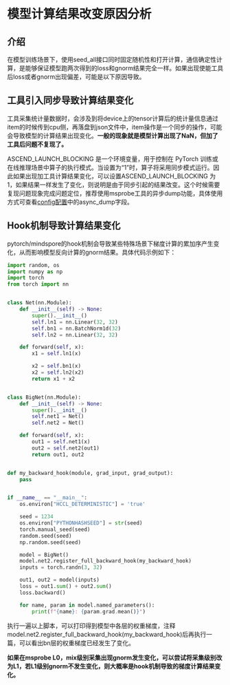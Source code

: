 # 模型计算结果改变原因分析

## 介绍
在模型训练场景下，使用seed_all接口同时固定随机性和打开计算，通信确定性计算，是能够保证模型跑两次得到的loss和gnorm结果完全一样。如果出现使能工具后loss或者gnorm出现偏差，可能是以下原因导致。

## 工具引入同步导致计算结果变化
工具采集统计量数据时，会涉及到将device上的tensor计算后的统计量信息通过item的时候传到cpu侧，再落盘到json文件中，item操作是一个同步的操作，可能会导致模型的计算结果出现变化。**一般的现象就是模型计算出现了NaN，但加了工具后问题不复现了。**

ASCEND_LAUNCH_BLOCKING 是一个环境变量，用于控制在 PyTorch 训练或在线推理场景中算子的执行模式。当设置为“1”时，算子将采用同步模式运行。因此如果出现加工具计算结果变化，可以设置ASCEND_LAUNCH_BLOCKING 为1，如果结果一样发生了变化，则说明是由于同步引起的结果改变。这个时候需要复现问题现象完成问题定位，推荐使用msprobe工具的异步dump功能，具体使用方式可查看[config配置](02.config_introduction.md)中的async_dump字段。

## Hook机制导致计算结果变化

pytorch/mindspore的hook机制会导致某些特殊场景下梯度计算的累加序产生变化，从而影响模型反向计算的gnorm结果。具体代码示例如下：
```python
import random, os
import numpy as np
import torch
from torch import nn


class Net(nn.Module):
    def __init__(self) -> None:
        super().__init__()
        self.ln1 = nn.Linear(32, 32)
        self.bn1 = nn.BatchNorm1d(32)
        self.ln2 = nn.Linear(32, 32)

    def forward(self, x):
        x1 = self.ln1(x)

        x2 = self.bn1(x)
        x2 = self.ln2(x2)
        return x1 + x2


class BigNet(nn.Module):
    def __init__(self) -> None:
        super().__init__()
        self.net1 = Net()
        self.net2 = Net()

    def forward(self, x):
        out1 = self.net1(x)
        out2 = self.net2(out1)
        return out1, out2


def my_backward_hook(module, grad_input, grad_output):
    pass


if __name__ == "__main__":
    os.environ["HCCL_DETERMINISTIC"] = 'true'

    seed = 1234
    os.environ["PYTHONHASHSEED"] = str(seed)
    torch.manual_seed(seed)
    random.seed(seed)
    np.random.seed(seed)

    model = BigNet()
    model.net2.register_full_backward_hook(my_backward_hook)
    inputs = torch.randn(3, 32)

    out1, out2 = model(inputs)
    loss = out1.sum() + out2.sum()
    loss.backward()

    for name, param in model.named_parameters():
        print(f"{name}: {param.grad.mean()}")

```
执行一遍以上脚本，可以打印得到模型中各层的权重梯度，注释model.net2.register_full_backward_hook(my_backward_hook)后再执行一篇，可以看出bn层的权重梯度已经发生了变化。

**如果在msprobe L0，mix级别采集出现gnorm发生变化，可以尝试将采集级别改为L1，若L1级别gnorm不发生变化，则大概率是hook机制导致的梯度计算结果变化。**
